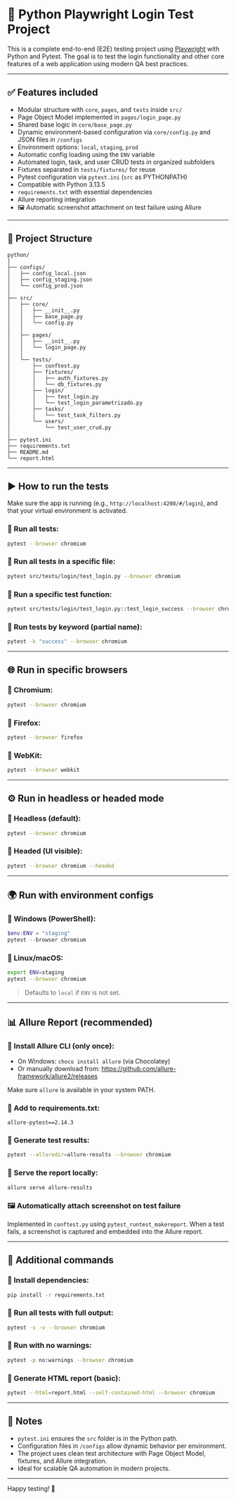 
# 🧪 Python Playwright Login Test Project

This is a complete end-to-end (E2E) testing project using [Playwright](https://playwright.dev/python/) with Python and Pytest. The goal is to test the login functionality and other core features of a web application using modern QA best practices.

---

## ✅ Features included

- Modular structure with `core`, `pages`, and `tests` inside `src/`
- Page Object Model implemented in `pages/login_page.py`
- Shared base logic in `core/base_page.py`
- Dynamic environment-based configuration via `core/config.py` and JSON files in `/configs`
- Environment options: `local`, `staging`, `prod`
- Automatic config loading using the `ENV` variable
- Automated login, task, and user CRUD tests in organized subfolders
- Fixtures separated in `tests/fixtures/` for reuse
- Pytest configuration via `pytest.ini` (`src` as PYTHONPATH)
- Compatible with Python 3.13.5
- `requirements.txt` with essential dependencies
- Allure reporting integration
- 🖼️ Automatic screenshot attachment on test failure using Allure

---

## 📁 Project Structure

```
python/
│
├── configs/
│   ├── config_local.json
│   ├── config_staging.json
│   └── config_prod.json
│
├── src/
│   ├── core/
│   │   ├── __init__.py
│   │   ├── base_page.py
│   │   └── config.py
│   │
│   ├── pages/
│   │   ├── __init__.py
│   │   └── login_page.py
│   │
│   └── tests/
│       ├── conftest.py
│       ├── fixtures/
│       │   ├── auth_fixtures.py
│       │   └── db_fixtures.py
│       ├── login/
│       │   ├── test_login.py
│       │   └── test_login_parametrizado.py
│       ├── tasks/
│       │   └── test_task_filters.py
│       └── users/
│           └── test_user_crud.py
│
├── pytest.ini
├── requirements.txt
├── README.md
└── report.html
```

---

## ▶️ How to run the tests

Make sure the app is running (e.g., `http://localhost:4200/#/login`), and that your virtual environment is activated.

### 🔹 Run all tests:
```bash
pytest --browser chromium
```

### 🔹 Run all tests in a specific file:
```bash
pytest src/tests/login/test_login.py --browser chromium
```

### 🔹 Run a specific test function:
```bash
pytest src/tests/login/test_login.py::test_login_success --browser chromium
```

### 🔹 Run tests by keyword (partial name):
```bash
pytest -k "success" --browser chromium
```

---

## 🌐 Run in specific browsers

### 🔸 Chromium:
```bash
pytest --browser chromium
```

### 🔸 Firefox:
```bash
pytest --browser firefox
```

### 🔸 WebKit:
```bash
pytest --browser webkit
```

---

## ⚙️ Run in headless or headed mode

### 🔹 Headless (default):
```bash
pytest --browser chromium
```

### 🔹 Headed (UI visible):
```bash
pytest --browser chromium --headed
```

---

## 🌍 Run with environment configs

### 🔸 Windows (PowerShell):
```powershell
$env:ENV = "staging"
pytest --browser chromium
```

### 🔸 Linux/macOS:
```bash
export ENV=staging
pytest --browser chromium
```

> Defaults to `local` if `ENV` is not set.

---

## 📊 Allure Report (recommended)

### 🔸 Install Allure CLI (only once):
- On Windows: `choco install allure` (via Chocolatey)
- Or manually download from: https://github.com/allure-framework/allure2/releases

Make sure `allure` is available in your system PATH.

### 🔸 Add to requirements.txt:
```
allure-pytest==2.14.3
```

### 🔸 Generate test results:
```bash
pytest --alluredir=allure-results --browser chromium
```

### 🔸 Serve the report locally:
```bash
allure serve allure-results
```

### 🖼️ Automatically attach screenshot on test failure

Implemented in `conftest.py` using `pytest_runtest_makereport`. When a test fails, a screenshot is captured and embedded into the Allure report.

---

## 🧪 Additional commands

### 🔸 Install dependencies:
```bash
pip install -r requirements.txt
```

### 🔸 Run all tests with full output:
```bash
pytest -s -v --browser chromium
```

### 🔸 Run with no warnings:
```bash
pytest -p no:warnings --browser chromium
```

### 🔸 Generate HTML report (basic):
```bash
pytest --html=report.html --self-contained-html --browser chromium
```

---

## 🧠 Notes

- `pytest.ini` ensures the `src` folder is in the Python path.
- Configuration files in `/configs` allow dynamic behavior per environment.
- The project uses clean test architecture with Page Object Model, fixtures, and Allure integration.
- Ideal for scalable QA automation in modern projects.

---

Happy testing! 🚀

